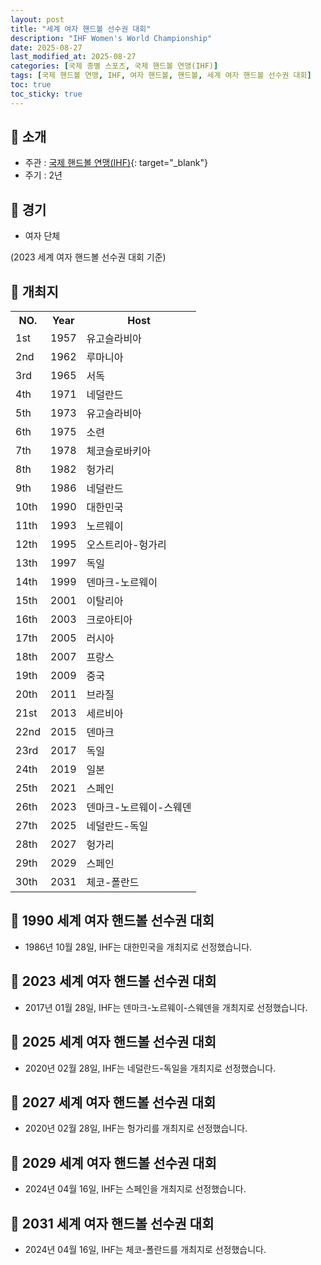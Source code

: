 ```yaml
---
layout: post
title: "세계 여자 핸드볼 선수권 대회"
description: "IHF Women's World Championship"
date: 2025-08-27
last_modified_at: 2025-08-27
categories: [국제 종별 스포츠, 국제 핸드볼 연맹(IHF)]
tags: [국제 핸드볼 연맹, IHF, 여자 핸드볼, 핸드볼, 세계 여자 핸드볼 선수권 대회]
toc: true
toc_sticky: true
---
```

## 📜 소개
* 주관 : [국제 핸드볼 연맹(IHF)](https://www.ihf.info/){: target="_blank"}
* 주기 : 2년

## 📜 경기
* 여자 단체

(2023 세계 여자 핸드볼 선수권 대회 기준)

## 📜 개최지

<html>

<head>
    <meta charset="UTF-8">
</head>

<body>
    <table>
        <tr class="header-row">
            <th class="col-no">NO.</th>
            <th class="col-year">Year</th>
            <th class="col-host">Host</th>
        </tr>
        <tr>
            <td>1st</td>
            <td>1957</td>
            <td>유고슬라비아</td>
        </tr>
        <tr>
            <td>2nd</td>
            <td>1962</td>
            <td>루마니아</td>
        </tr>
        <tr>
            <td>3rd</td>
            <td>1965</td>
            <td>서독</td>
        </tr>
        <tr>
            <td>4th</td>
            <td>1971</td>
            <td>네덜란드</td>
        </tr>
        <tr>
            <td>5th</td>
            <td>1973</td>
            <td>유고슬라비아</td>
        </tr>
        <tr>
            <td>6th</td>
            <td>1975</td>
            <td>소련</td>
        </tr>
        <tr>
            <td>7th</td>
            <td>1978</td>
            <td>체코슬로바키아</td>
        </tr>
        <tr>
            <td>8th</td>
            <td>1982</td>
            <td>헝가리</td>
        </tr>
        <tr>
            <td>9th</td>
            <td>1986</td>
            <td>네덜란드</td>
        </tr>
        <tr class="korea-host-bg">
            <td><span class="korea-host">10th</span></td>
            <td><span class="korea-host">1990</span></td>
            <td><span class="korea-host">대한민국</span></td>
        </tr>
        <tr>
            <td>11th</td>
            <td>1993</td>
            <td>노르웨이</td>
        </tr>
        <tr>
            <td>12th</td>
            <td>1995</td>
            <td>오스트리아-헝가리</td>
        </tr>
        <tr>
            <td>13th</td>
            <td>1997</td>
            <td>독일</td>
        </tr>
        <tr>
            <td>14th</td>
            <td>1999</td>
            <td>덴마크-노르웨이</td>
        </tr>
        <tr>
            <td>15th</td>
            <td>2001</td>
            <td>이탈리아</td>
        </tr>
        <tr>
            <td>16th</td>
            <td>2003</td>
            <td>크로아티아</td>
        </tr>
        <tr>
            <td>17th</td>
            <td>2005</td>
            <td>러시아</td>
        </tr>
        <tr>
            <td>18th</td>
            <td>2007</td>
            <td>프랑스</td>
        </tr>
        <tr>
            <td>19th</td>
            <td>2009</td>
            <td>중국</td>
        </tr>
        <tr>
            <td>20th</td>
            <td>2011</td>
            <td>브라질</td>
        </tr>
        <tr>
            <td>21st</td>
            <td>2013</td>
            <td>세르비아</td>
        </tr>
        <tr>
            <td>22nd</td>
            <td>2015</td>
            <td>덴마크</td>
        </tr>
        <tr>
            <td>23rd</td>
            <td>2017</td>
            <td>독일</td>
        </tr>
        <tr>
            <td>24th</td>
            <td>2019</td>
            <td>일본</td>
        </tr>
        <tr>
            <td>25th</td>
            <td>2021</td>
            <td>스페인</td>
        </tr>
        <tr>
            <td>26th</td>
            <td>2023</td>
            <td>덴마크-노르웨이-스웨덴</td>
        </tr>
        <tr>
            <td>27th</td>
            <td>2025</td>
            <td>네덜란드-독일</td>
        </tr>
        <tr>
            <td>28th</td>
            <td>2027</td>
            <td>헝가리</td>
        </tr>
        <tr>
            <td>29th</td>
            <td>2029</td>
            <td>스페인</td>
        </tr>
        <tr>
            <td>30th</td>
            <td>2031</td>
            <td>체코-폴란드</td>
        </tr>
    </table>
</body>

</html>

## 📜 1990 세계 여자 핸드볼 선수권 대회
* 1986년 10월 28일, IHF는 <span class="korea-host">대한민국</span>을 개최지로 선정했습니다.

## 📜 2023 세계 여자 핸드볼 선수권 대회
* 2017년 01월 28일, IHF는 <span class="foreign-host">덴마크-노르웨이-스웨덴</span>을 개최지로 선정했습니다.

## 📜 2025 세계 여자 핸드볼 선수권 대회
* 2020년 02월 28일, IHF는 <span class="foreign-host">네덜란드-독일</span>을 개최지로 선정했습니다.

## 📜 2027 세계 여자 핸드볼 선수권 대회
* 2020년 02월 28일, IHF는 <span class="foreign-host">헝가리</span>를 개최지로 선정했습니다.

## 📜 2029 세계 여자 핸드볼 선수권 대회
* 2024년 04월 16일, IHF는 <span class="foreign-host">스페인</span>을 개최지로 선정했습니다.

## 📜 2031 세계 여자 핸드볼 선수권 대회
* 2024년 04월 16일, IHF는 <span class="foreign-host">체코-폴란드</span>를 개최지로 선정했습니다.
